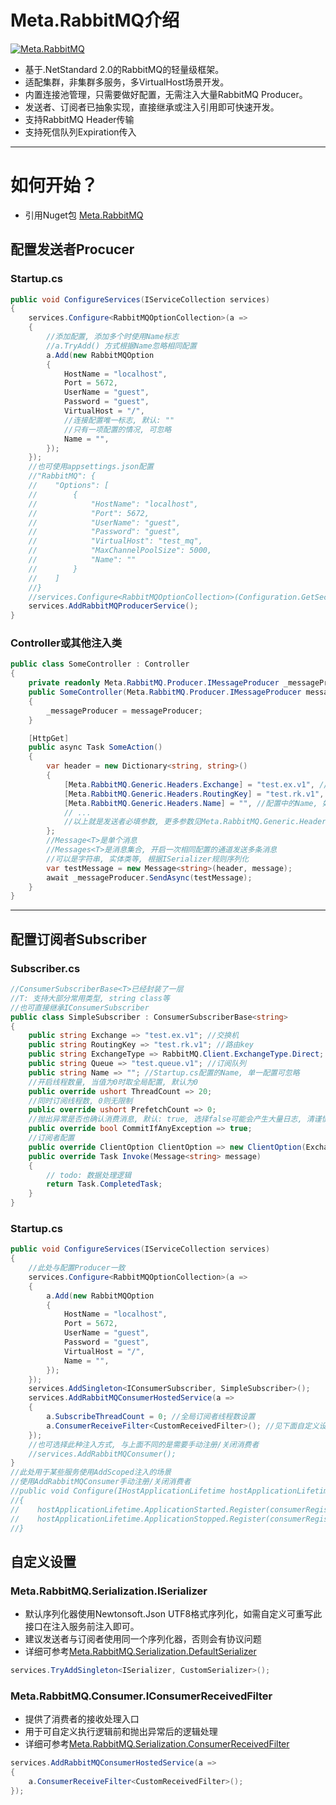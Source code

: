 
# Meta.RabbitMQ介绍

[![Meta.RabbitMQ](https://img.shields.io/nuget/v/Meta.RabbitMQ.svg)](https://www.nuget.org/packages/Meta.RabbitMQ)

* 基于.NetStandard 2.0的RabbitMQ的轻量级框架。
* 适配集群，非集群多服务，多VirtualHost场景开发。
* 内置连接池管理，只需要做好配置，无需注入大量RabbitMQ Producer。
* 发送者、订阅者已抽象实现，直接继承或注入引用即可快速开发。
* 支持RabbitMQ Header传输
* 支持死信队列Expiration传入
---

# 如何开始？

* 引用Nuget包 [Meta.RabbitMQ](https://www.nuget.org/packages/Meta.RabbitMQ)

## 配置发送者Procucer
### Startup.cs
``` C#
public void ConfigureServices(IServiceCollection services)
{
    services.Configure<RabbitMQOptionCollection>(a =>
    {
        //添加配置, 添加多个时使用Name标志
        //a.TryAdd() 方式根据Name忽略相同配置
        a.Add(new RabbitMQOption
        {
            HostName = "localhost", 
            Port = 5672,
            UserName = "guest",
            Password = "guest",
            VirtualHost = "/",
            //连接配置唯一标志, 默认: ""
            //只有一项配置的情况, 可忽略
            Name = "", 
        });
    });
    //也可使用appsettings.json配置
    //"RabbitMQ": {
    //    "Options": [
    //        {
    //            "HostName": "localhost",
    //            "Port": 5672,
    //            "UserName": "guest",
    //            "Password": "guest",
    //            "VirtualHost": "test_mq",
    //            "MaxChannelPoolSize": 5000,
    //            "Name": ""
    //        }
    //    ]
    //}
    //services.Configure<RabbitMQOptionCollection>(Configuration.GetSection("RabbitMQ"));
    services.AddRabbitMQProducerService();
}
```
### Controller或其他注入类
``` C#
public class SomeController : Controller
{
    private readonly Meta.RabbitMQ.Producer.IMessageProducer _messageProducer;
    public SomeController(Meta.RabbitMQ.Producer.IMessageProducer messageProducer)
    {
        _messageProducer = messageProducer;
    }

    [HttpGet]
    public async Task SomeAction()
    {
        var header = new Dictionary<string, string>()
        {
            [Meta.RabbitMQ.Generic.Headers.Exchange] = "test.ex.v1", //交换机
            [Meta.RabbitMQ.Generic.Headers.RoutingKey] = "test.rk.v1", //路由key
            [Meta.RabbitMQ.Generic.Headers.Name] = "", //配置中的Name, 如果单一配置可忽略
            // ...
            //以上就是发送者必填参数, 更多参数见Meta.RabbitMQ.Generic.Headers
        };
        //Message<T>是单个消息
        //Messages<T>是消息集合, 开启一次相同配置的通道发送多条消息
        //可以是字符串, 实体类等, 根据ISerializer规则序列化
        var testMessage = new Message<string>(header, message);
        await _messageProducer.SendAsync(testMessage);
    }
}
```
---
## 配置订阅者Subscriber
### Subscriber.cs

``` C#
//ConsumerSubscriberBase<T>已经封装了一层
//T: 支持大部分常用类型, string class等
//也可直接继承IConsumerSubscriber
public class SimpleSubscriber : ConsumerSubscriberBase<string>
{
    public string Exchange => "test.ex.v1"; //交换机
    public string RoutingKey => "test.rk.v1"; //路由key
    public string ExchangeType => RabbitMQ.Client.ExchangeType.Direct; //交换机类型
    public string Queue => "test.queue.v1"; //订阅队列
    public string Name => ""; //Startup.cs配置的Name, 单一配置可忽略
    //开启线程数量, 当值为0时取全局配置, 默认为0
    public override ushort ThreadCount => 20;
    //同时订阅线程数, 0则无限制
    public override ushort PrefetchCount => 0; 
    //抛出异常是否也确认消费消息, 默认: true, 选择false可能会产生大量日志, 清谨慎选择
    public override bool CommitIfAnyException => true; 
    //订阅者配置
    public override ClientOption ClientOption => new ClientOption(Exchange, RoutingKey, ExchangeType, Queue, Name); 
    public override Task Invoke(Message<string> message)
    {
        // todo: 数据处理逻辑
        return Task.CompletedTask;
    }
}
```
### Startup.cs
``` C#
public void ConfigureServices(IServiceCollection services)
{
    //此处与配置Producer一致
    services.Configure<RabbitMQOptionCollection>(a =>
    {
        a.Add(new RabbitMQOption
        {
            HostName = "localhost", 
            Port = 5672,
            UserName = "guest",
            Password = "guest",
            VirtualHost = "/",
            Name = "", 
        });
    });
    services.AddSingleton<IConsumerSubscriber, SimpleSubscriber>();
    services.AddRabbitMQConsumerHostedService(a =>
    {
        a.SubscribeThreadCount = 0; //全局订阅者线程数设置
        a.ConsumerReceiveFilter<CustomReceivedFilter>(); //见下面自定义设置
    });
    //也可选择此种注入方式, 与上面不同的是需要手动注册/关闭消费者 
    //services.AddRabbitMQConsumer();
}
//此处用于某些服务使用AddScoped注入的场景
//使用AddRabbitMQConsumer手动注册/关闭消费者
//public void Configure(IHostApplicationLifetime hostApplicationLifetime, IConsumerRegister consumerRegister)
//{
//    hostApplicationLifetime.ApplicationStarted.Register(consumerRegister.Start);
//    hostApplicationLifetime.ApplicationStopped.Register(consumerRegister.Dispose);
//}
```

## 自定义设置

### Meta.RabbitMQ.Serialization.ISerializer
* 默认序列化器使用Newtonsoft.Json UTF8格式序列化，如需自定义可重写此接口在注入服务前注入即可。
* 建议发送者与订阅者使用同一个序列化器，否则会有协议问题
* 详细可参考[Meta.RabbitMQ.Serialization.DefaultSerializer](/src/Meta.RabbitMQ/Serialization/DefaultSerializer.cs)
``` C#
services.TryAddSingleton<ISerializer, CustomSerializer>();
```
### Meta.RabbitMQ.Consumer.IConsumerReceivedFilter
* 提供了消费者的接收处理入口
* 用于可自定义执行逻辑前和抛出异常后的逻辑处理
* 详细可参考[Meta.RabbitMQ.Serialization.ConsumerReceivedFilter](/src/Meta.RabbitMQ/Consumer/ConsumerReceivedFilter.cs)
``` C#
services.AddRabbitMQConsumerHostedService(a =>
{
    a.ConsumerReceiveFilter<CustomReceivedFilter>();
});
```